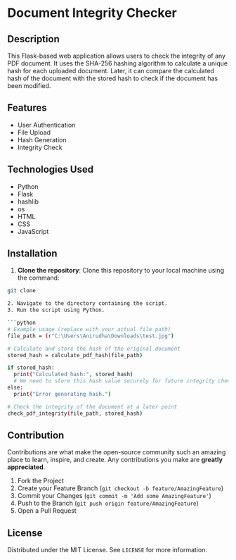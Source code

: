 # Document Integrity Checker

## Description
This Flask-based web application allows users to check the integrity of any PDF document. It uses the SHA-256 hashing algorithm to calculate a unique hash for each uploaded document. Later, it can compare the calculated hash of the document with the stored hash to check if the document has been modified.

## Features
- User Authentication
- File Upload
- Hash Generation
- Integrity Check

## Technologies Used
- Python
- Flask
- hashlib
- os
- HTML
- CSS
- JavaScript

## Installation

1. **Clone the repository**: Clone this repository to your local machine using the command:
```bash
git clone 

2. Navigate to the directory containing the script.
3. Run the script using Python.

```python
# Example usage (replace with your actual file path)
file_path = (r"C:\Users\Anirudha\Downloads\test.jpg") 

# Calculate and store the hash of the original document
stored_hash = calculate_pdf_hash(file_path)

if stored_hash:
  print("Calculated hash:", stored_hash)
  # We need to store this hash value securely for future integrity checks
else:
  print("Error generating hash.")

# Check the integrity of the document at a later point
check_pdf_integrity(file_path, stored_hash)
```

## Contribution

Contributions are what make the open-source community such an amazing place to learn, inspire, and create. Any contributions you make are **greatly appreciated**.

1. Fork the Project
2. Create your Feature Branch (`git checkout -b feature/AmazingFeature`)
3. Commit your Changes (`git commit -m 'Add some AmazingFeature'`)
4. Push to the Branch (`git push origin feature/AmazingFeature`)
5. Open a Pull Request

## License

Distributed under the MIT License. See `LICENSE` for more information.


